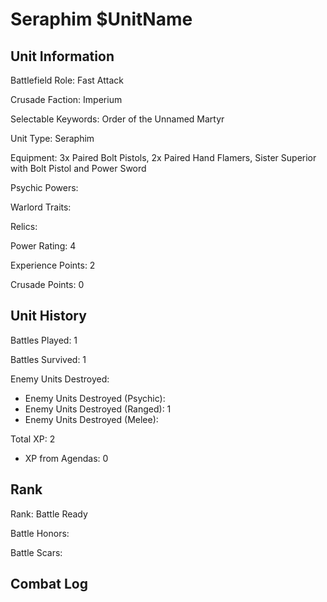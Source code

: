 Seraphim $UnitName
====

Unit Information
----

Battlefield Role: Fast Attack

Crusade Faction: Imperium

Selectable Keywords: Order of the Unnamed Martyr

Unit Type: Seraphim

Equipment: 3x Paired Bolt Pistols, 2x Paired Hand Flamers, Sister Superior with Bolt Pistol and Power Sword

Psychic Powers:

Warlord Traits:

Relics:

Power Rating: 4

Experience Points: 2

Crusade Points: 0


Unit History
---
Battles Played: 1

Battles Survived: 1

Enemy Units Destroyed:
* Enemy Units Destroyed (Psychic):
* Enemy Units Destroyed (Ranged): 1
* Enemy Units Destroyed (Melee): 

Total XP: 2
* XP from Agendas: 0

Rank
----
Rank: Battle Ready

Battle Honors:

Battle Scars:


Combat Log
---
